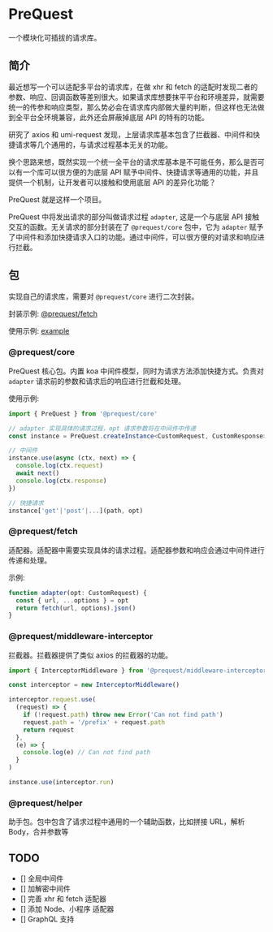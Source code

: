 # PreQuest

一个模块化可插拔的请求库。

## 简介

最近想写一个可以适配多平台的请求库，在做 xhr 和 fetch 的适配时发现二者的参数、响应、回调函数等差别很大。如果请求库想要抹平平台和环境差异，就需要统一的传参和响应类型，那么势必会在请求库内部做大量的判断，但这样也无法做到全平台全环境兼容，此外还会屏蔽掉底层 API 的特有的功能。

研究了 axios 和 umi-request 发现，上层请求库基本包含了拦截器、中间件和快捷请求等几个通用的，与请求过程基本无关的功能。

换个思路来想，既然实现一个统一全平台的请求库基本是不可能任务，那么是否可以有一个库可以很方便的为底层 API 赋予中间件、快捷请求等通用的功能，并且提供一个机制，让开发者可以接触和使用底层 API 的差异化功能？

PreQuest 就是这样一个项目。

PreQuest 中将发出请求的部分叫做请求过程 `adapter`, 这是一个与底层 API 接触交互的函数。无关请求的部分封装在了 `@prequest/core` 包中，它为 `adapter` 赋予了中间件和添加快捷请求入口的功能。通过中间件，可以很方便的对请求和响应进行拦截。

## 包

实现自己的请求库，需要对 `@prequest/core` 进行二次封装。

封装示例: [@prequest/fetch](./packages/fetch/src/index.ts)

使用示例: [example](./examples/web/src/Req.ts)

### @prequest/core

PreQuest 核心包。内置 koa 中间件模型，同时为请求方法添加快捷方式。负责对 `adapter` 请求前的参数和请求后的响应进行拦截和处理。

使用示例:

```ts
import { PreQuest } from '@prequest/core'

// adapter 实现具体的请求过程，opt 请求参数将在中间件中传递
const instance = PreQuest.createInstance<CustomRequest, CustomResponse>(adapter, opt)

// 中间件
instance.use(async (ctx, next) => {
  console.log(ctx.request)
  await next()
  console.log(ctx.response)
})

// 快捷请求
instance['get'|'post'|...](path, opt)
```

### @prequest/fetch

适配器。适配器中需要实现具体的请求过程。适配器参数和响应会通过中间件进行传递和处理。

示例:

```ts
function adapter(opt: CustomRequest) {
  const { url, ...options } = opt
  return fetch(url, options).json()
}
```

### @prequest/middleware-interceptor

拦截器。拦截器提供了类似 axios 的拦截器的功能。

```ts
import { InterceptorMiddleware } from '@prequest/middleware-interceptor'

const interceptor = new InterceptorMiddleware()

interceptor.request.use(
  (request) => {
    if (!request.path) throw new Error('Can not find path')
    request.path = '/prefix' + request.path
    return request
  },
  (e) => {
    console.log(e) // Can not find path
  }
)

instance.use(interceptor.run)
```

### @prequest/helper

助手包。包中包含了请求过程中通用的一个辅助函数，比如拼接 URL，解析 Body，合并参数等

## TODO

- [] 全局中间件
- [] 加解密中间件
- [] 完善 xhr 和 fetch 适配器
- [] 添加 Node、小程序 适配器
- [] GraphQL 支持
